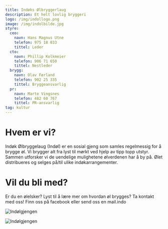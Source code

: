 ```yaml
---
title: Indøks Ølbryggerlaug
description: Et helt lovlig bryggeri
logo: /img/indollogo.png
image: /img/indolbilde.jpg
styre:
  ceo:
    navn: Hans Magnus Utne
    telefon: 975 18 033
    tittel: Leder
  cto:
    navn: Phillip Kolkmeier
    telefon: 906 71 650
    tittel: Nestleder
  brygg:
    navn: Olav Førland
    telefon: 902 25 335
    tittel: Bryggeansvarlig
  pr:
    navn: Marte Vingsnes
    telefon: 482 60 767
    tittel: PR-ansvarlig
tag: kultur
---
```


# Hvem er vi?

Indøk Ølbryggelaug (Indøl) er en sosial gjeng som samles regelmessig for å brygge øl. Vi brygger alt fra lyst til mørkt ved hjelp av tipp topp utstyr. Sammen utforsker vi de uendelige mulighetene ølverdenen har å by på. Ølet distribueres og selges på/til ulike indøkarrangementer.

# Vil du bli med?

Er du en ølelsker? Lyst til å lære mer om hvordan øl brygges? Ta kontakt med oss! Finn oss på facebook eller send oss en mail.indo

![Indølgjengen](/img/indolbilde.jpg)

![Indølgjengen](/img/indolbilde2.jpg)
